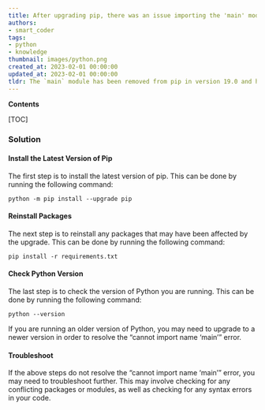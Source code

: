 ```yaml
---
title: After upgrading pip, there was an issue importing the 'main' module
authors:
- smart_coder
tags:
- python
- knowledge
thumbnail: images/python.png
created_at: 2023-02-01 00:00:00
updated_at: 2023-02-01 00:00:00
tldr: The `main` module has been removed from pip in version 19.0 and higher.
---
```


**Contents**

[TOC]

### Solution

#### Install the Latest Version of Pip
The first step is to install the latest version of pip. This can be done by running the following command:

`python -m pip install --upgrade pip`

#### Reinstall Packages
The next step is to reinstall any packages that may have been affected by the upgrade. This can be done by running the following command:

`pip install -r requirements.txt`

#### Check Python Version
The last step is to check the version of Python you are running. This can be done by running the following command:

`python --version`

If you are running an older version of Python, you may need to upgrade to a newer version in order to resolve the “cannot import name ‘main’” error.

#### Troubleshoot
If the above steps do not resolve the “cannot import name ‘main’” error, you may need to troubleshoot further. This may involve checking for any conflicting packages or modules, as well as checking for any syntax errors in your code.
